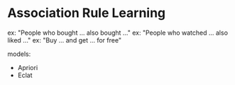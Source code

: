 
# Association Rule Learning

ex: "People who bought ... also bought ..."
ex: "People who watched ... also liked ..."
ex: "Buy ... and get ... for free"

models:
* Apriori
* Eclat
